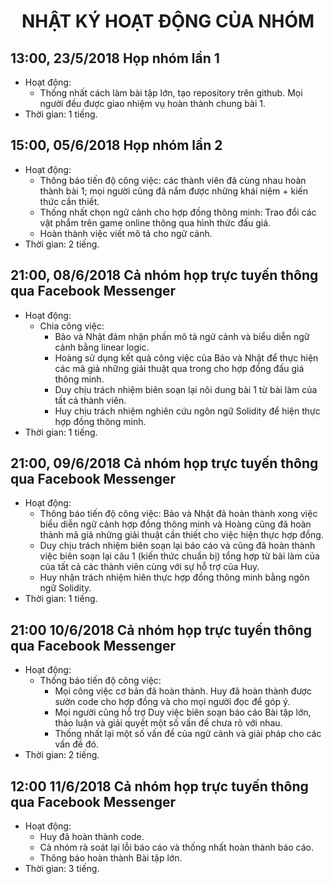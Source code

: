 <h1 align = "center"> NHẬT KÝ HOẠT ĐỘNG CỦA NHÓM </h1>

## 13:00, 23/5/2018 Họp nhóm lần 1
- Hoạt động:
  - Thống nhất cách làm bài tập lớn, tạo repository trên github. Mọi người đều được giao nhiệm vụ hoàn thành chung bài 1.
- Thời gian: 1 tiếng.
   
## 15:00, 05/6/2018 Họp nhóm lần 2
- Hoạt động:
  - Thông báo tiến độ công việc: các thành viên đã cùng nhau hoàn thành bài 1; mọi người cũng đã nắm được những khái niệm + kiến thức cần thiết.
  - Thống nhất chọn ngữ cảnh cho hợp đồng thông minh: Trao đổi các vật phẩm trên game online thông qua hình thức đấu giá.
  - Hoàn thành việc viết mô tả cho ngữ cảnh.
- Thời gian: 2 tiếng.
## 21:00, 08/6/2018 Cả nhóm họp trực tuyến thông qua Facebook Messenger
- Hoạt động:
  - Chia công việc:
    - Bảo và Nhật đảm nhận phần mô tả ngử cảnh và biểu diễn ngữ cảnh bằng linear logic.
    - Hoàng sử dụng kết quả công việc của Bảo và Nhật để thực hiện các mã giả những giải thuật qua trong cho hợp đồng đấu giá thông minh.
    - Duy chịu trách nhiệm biên soạn lại nôi dung bài 1 từ bài làm của tất cả thành viên.
    - Huy chịu trách nhiệm nghiên cứu ngôn ngữ Solidity để hiện thực hợp đồng thông minh.
- Thời gian: 1 tiếng.
## 21:00, 09/6/2018 Cả nhóm họp trực tuyến thông qua Facebook Messenger
- Hoạt động:
  - Thông báo tiến độ công việc: Bảo và Nhật đã hoàn thành xong việc biểu diễn ngữ cảnh hợp đồng thông minh và Hoàng cũng đã hoàn thành mã giả những giải thuật cần thiết cho việc hiện thực hợp đồng.
  - Duy chịu trách nhiệm biên soạn lại báo cáo và cũng đã hoàn thành việc biên soạn lại câu 1 (kiến thức chuẩn bị) tổng hợp từ bài làm của của tất cả các thành viên cùng với sự hỗ trợ của Huy.
  - Huy nhận trách nhiệm hiên thực hợp đồng thông minh bằng ngôn ngữ Solidity.
- Thời gian: 1 tiếng.
## 21:00 10/6/2018 Cả nhóm họp trực tuyến thông qua Facebook Messenger
- Hoạt động:
  - Thống báo tiến độ công việc: 
    - Mọi công việc cơ bản đã hoàn thành. Huy đã hoàn thành được sườn code cho hợp đồng và cho mọi người đọc để góp ý.
    - Mọi người cũng hỗ trợ Duy việc biên soạn báo cáo Bài tập lớn, thảo luận và giải quyết một số vấn đề chưa rõ với nhau.
    - Thống nhất lại một số vấn đề của ngữ cảnh và giải pháp cho các vấn đề đó.
- Thời gian: 2 tiếng.
## 12:00 11/6/2018 Cả nhóm họp trực tuyến thông qua Facebook Messenger
- Hoạt động:
  - Huy đã hoàn thành code.
  - Cả nhóm rà soát lại lỗi báo cáo và thống nhất hoàn thành báo cáo.
  - Thông báo hoàn thành Bài tập lớn.
- Thời gian: 3 tiếng.
